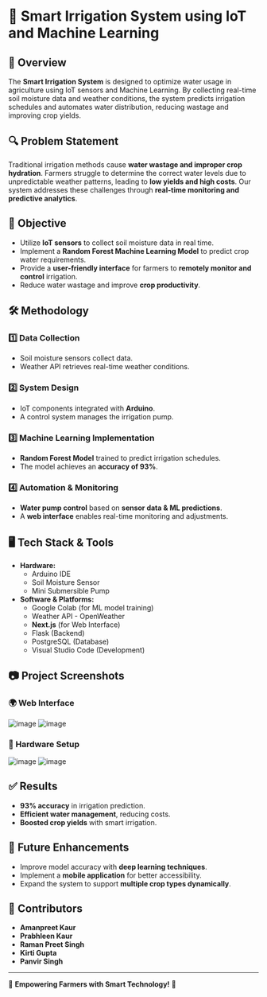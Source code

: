 # 🌱 Smart Irrigation System using IoT and Machine Learning

## 📌 Overview
The **Smart Irrigation System** is designed to optimize water usage in agriculture using IoT sensors and Machine Learning. By collecting real-time soil moisture data and weather conditions, the system predicts irrigation schedules and automates water distribution, reducing wastage and improving crop yields.

## 🔍 Problem Statement
Traditional irrigation methods cause **water wastage and improper crop hydration**. Farmers struggle to determine the correct water levels due to unpredictable weather patterns, leading to **low yields and high costs**. Our system addresses these challenges through **real-time monitoring and predictive analytics**.

## 🎯 Objective
- Utilize **IoT sensors** to collect soil moisture data in real time.
- Implement a **Random Forest Machine Learning Model** to predict crop water requirements.
- Provide a **user-friendly interface** for farmers to **remotely monitor and control** irrigation.
- Reduce water wastage and improve **crop productivity**.

## 🛠️ Methodology
### **1️⃣ Data Collection**
- Soil moisture sensors collect data.
- Weather API retrieves real-time weather conditions.

### **2️⃣ System Design**
- IoT components integrated with **Arduino**.
- A control system manages the irrigation pump.

### **3️⃣ Machine Learning Implementation**
- **Random Forest Model** trained to predict irrigation schedules.
- The model achieves an **accuracy of 93%**.

### **4️⃣ Automation & Monitoring**
- **Water pump control** based on **sensor data & ML predictions**.
- A **web interface** enables real-time monitoring and adjustments.

## 🖥️ Tech Stack & Tools
- **Hardware:**
  - Arduino IDE
  - Soil Moisture Sensor
  - Mini Submersible Pump
- **Software & Platforms:**
  - Google Colab (for ML model training)
  - Weather API - OpenWeather
  - **Next.js** (for Web Interface)
  - Flask (Backend)
  - PostgreSQL (Database)
  - Visual Studio Code (Development)

## 📷 Project Screenshots
### **🌍 Web Interface**
![image](https://github.com/user-attachments/assets/e4ca7965-6837-436e-8771-30310e83bb4e)
![image](https://github.com/user-attachments/assets/de37f61e-27b7-423b-9533-67f72a97a26d)



### **🔧 Hardware Setup**
![image](https://github.com/user-attachments/assets/c5e1ba87-c306-40aa-b7f4-487f8bff21c4)
![image](https://github.com/user-attachments/assets/611d88cf-f69b-4125-bb9e-e146a1167298)



## ✅ Results
- **93% accuracy** in irrigation prediction.
- **Efficient water management**, reducing costs.
- **Boosted crop yields** with smart irrigation.

## 🚀 Future Enhancements
- Improve model accuracy with **deep learning techniques**.
- Implement a **mobile application** for better accessibility.
- Expand the system to support **multiple crop types dynamically**.

## 📌 Contributors
- **Amanpreet Kaur**
- **Prabhleen Kaur**
- **Raman Preet Singh**
- **Kirti Gupta**
- **Panvir Singh**

---
🌿 **Empowering Farmers with Smart Technology!** 🌿
